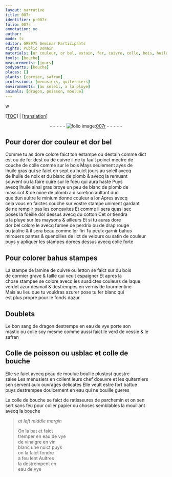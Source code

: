 ```yaml
---
layout: narrative
title: 007r
identifier: p-007r
folio: 007r
annotation: no
author:
mode: tc
editor: GR8975 Seminar Participants
rights: Public Domain
materials: [or couleur, or bel, estain, fer, cuivre, colle, bois, huile gras, huile de noix, blanc de plomb, huile, massicot, mine de plomb, minium, or, cotton, fumee de perdrix, drap, velours, satin, colle forte, lamine de cuivre ou letton, bois de cormier, laque, verdet, azur desmail, vernis de tourmentine, fer blanc, azur, sang de dragon, eau de vye, mastic, verd de vessie, safran, Colle de poisson, usblac, colle de bouche, peau de moulue, salee, eau, parchemin, papier, vin, blanc]
tools: [bouche]
measurements: [jours]
bodyparts: [bouche]
places: []
plants: [cormier, safran]
professions: [menusiers, quiterniers]
environments: [au soleil, a la pluye]
animals: [dragon, poisson, moulue]
---
```


 w<p><a href="{{ site.baseurl }}/diplomatic/">[TOC]</a> | <a href="{{ site.baseurl }}/texts/p-007r_tl/" target="_blank">[translation]</a></p><div class="folio" align="center">- - - - - <a href="http://gallica.bnf.fr/ark:/12148/btv1b10500001g/f19.image" target="_blank"><img src="https://cu-mkp.github.io/2017-workshop-edition/assets/photo-icon.png" alt="folio image: " style="display:inline-block; margin-bottom:-3px;"/>007r</a> - - - - - </div>  
  

## Pour dorer d<span class="m">or couleur</span> et d<span class="m">or bel</span>

 
Comme tu as <span class="del">dore</span> <span class="add">colore</span> faict ton estampe ou d<span class="m">estain</span> comme dict<br/> est ou de <span class="m">fer</span> <span class="del">dest</span> ou de <span class="m">cuivre</span> il ne ty fault poinct mectre de<br/> couche de <span class="m">colle</span> comme sur le <span class="m">bois</span> Mays seulement ayes de<br/> l<span class="m">huile gras</span> qui se faict en sept ou huict <span class="ms">jours</span> <span class="env">au soleil</span> avecq<br/> de l<span class="m">huile de noix</span> et du <span class="m">blanc de plomb</span> <span class="del">& avecq</span> la remuant<br/> souvent ou la faire cuire sur le foeu qui aura haste Puys<br/> avecq l<span class="m">huile</span> ainsi gras broye un peu de <span class="m">blanc de plomb</span> de<br/> <span class="m">massicot</span> & de <span class="m">mine de plomb</span> <span class="del"><span class="ill"></span></span> a discretion aultant dun<br/> que dun aultre le <span class="m">minium</span> donne couleur a l<span class="m">or</span> Apres avecq<br/> cela vous en faictes couche sur v<span class="exp">ost</span>re stampe uniment garda<span class="exp">n</span>t<br/> de ne remplir pas les concavites Et comme il sera quasi sec<br/> poses la foeille d<span class="m">or</span> dessus avecq du <span class="m">cotton</span> Cet <span class="m">or</span> tiendra<br/> <span class="env">a la pluye</span> sur les maysons & ailleurs Et si tu auras dore<br/> d<span class="m">or bel</span> colore le avecq <span class="m">fumee de perdrix</span> ou de <span class="m">drap</span> rouge<br/> ou jaulne & il sera beau comme l<span class="m">or</span> fin Tu peulx garnir bahus<br/> mirouers pantes & quenoilles de lict de <span class="m">velours</span> ou <span class="m">satin</span> de couleur<br/> puys y apliquer les stampes dorees dessus avecq <span class="m">colle forte</span>
 
 
  

## Pour colorer bahus stampes

 
La stampe de <span class="m">lamine de cuivre ou letton</span> se faict sur du <span class="m">bois<br/> de <span class="pa">cormier</span></span> grave & taille qui veult espaigner Et apres la<br/> chose stampee se colore avecq les susdictes couleurs de <span class="m">laque</span><br/> <span class="m">verdet</span> <span class="m">azur desmail</span> & destrempes en <span class="m">vernis de tourmentine</span><br/> Mais au lieu que tu vouldras azurer pose tu <span class="m">fer blanc</span> qui<br/> est plus propre pour le fonds d<span class="m">azur</span>
 
 
  

## Doublets

 
Le bon <span class="m">sang de <span class="al">dragon</span></span> destrempe en <span class="m">eau de vye</span> porte son<br/> <span class="m">mastic</span> ou <span class="m">colle</span> soy mesme comme aussi faict le <span class="m">verd de vessie</span> & le<br/> <span class="m"><span class="pa">safran</span></span>
 
 
  

## <span class="m">Colle de <span class="al">poisson</span></span> ou <span class="m">usblac</span> <span class="add">et <span class="m">colle de<br/> bouche</span></span>

 
Elle se faict avecq <span class="m">peau de <span class="al">moulue</span></span> boullie plustost questre<br/> <span class="m">salee</span> Les <span class="pro">menusiers</span> en collent leurs chef doeuvre et les <span class="pro">quiterniers</span><br/> sen servent aulx ouvrages delicates Elle veult estre fort battue<br/> puys destrempee doulcem<span class="exp">ent</span> en <span class="m">eau</span> qui ne bouille gueres
 
La <span class="m">colle de bouche</span> se faict de ratisseures de <span class="m">parchemin</span> et on sen<br/> sert sans feu pour coller <span class="m">papier</span> ou choses semblables la mouilla<span class="exp">n</span>t<br/> avecq la <span class="tl"><span class="bp">bouche</span></span>
 
> *at left middle margin*
> 
> 
>   On la bat et faict<br/> tremper <span class="del">en eau de vye</span><br/> <span class="del">de vinaigre</span> en <span class="m">vin</span><br/> <span class="m">blanc</span> une nuict puys<br/> on la faict fondre<br/> a feu lent Aultres<br/> la destrempent en<br/> <span class="m">eau de vye</span>
 
 